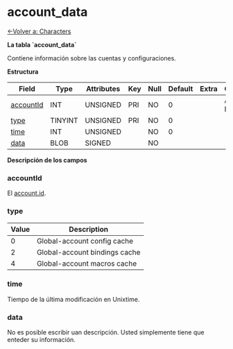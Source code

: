 # account\_data

[<-Volver a: Characters](database-characters)

**La tabla \`account\_data\`**

Contiene información sobre las cuentas y configuraciones.

**Estructura**

| Field          | Type    | Attributes | Key | Null | Default | Extra | Comment            |
| -------------- | ------- | ---------- | --- | ---- | ------- | ----- | ------------------ |
| [accountId][1] | INT     | UNSIGNED   | PRI | NO   | 0       |       | Account Identifier |
| [type][2]      | TINYINT | UNSIGNED   | PRI | NO   | 0       |       |                    |
| [time][3]      | INT     | UNSIGNED   |     | NO   | 0       |       |                    |
| [data][4]      | BLOB    | SIGNED     |     | NO   |         |       |                    |

[1]: #accountid
[2]: #type
[3]: #time
[4]: #data

**Descripción de los campos**

### accountId

El [account.id](account#id).

### type

| Value | Description                   |
| ----- | ----------------------------- |
| 0     | Global-account config cache   |
| 2     | Global-account bindings cache |
| 4     | Global-account macros cache   |

### time

Tiempo de la última modificación en Unixtime.

### data

No es posible escribir uan descripción. Usted simplemente tiene que enteder su información.
